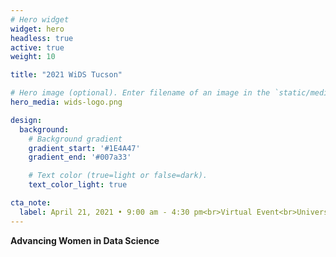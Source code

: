 ```yaml
---
# Hero widget
widget: hero
headless: true
active: true
weight: 10

title: "2021 WiDS Tucson"

# Hero image (optional). Enter filename of an image in the `static/media/` folder.
hero_media: wids-logo.png

design:
  background:
    # Background gradient
    gradient_start: '#1E4A47'
    gradient_end: '#007a33'

    # Text color (true=light or false=dark).
    text_color_light: true

cta_note:
  label: April 21, 2021 • 9:00 am - 4:30 pm<br>Virtual Event<br>University of Arizona
---
```


**Advancing Women in Data Science**
